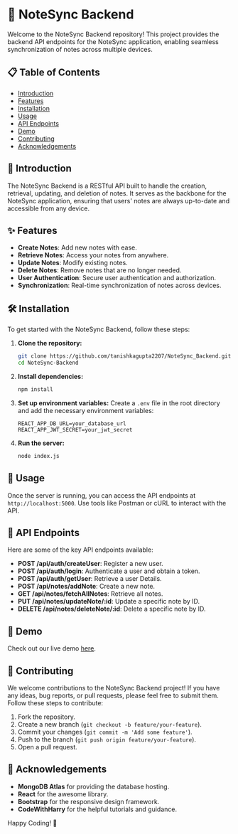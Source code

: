 # 📓 NoteSync Backend

Welcome to the NoteSync Backend repository! This project provides the backend API endpoints for the NoteSync application, enabling seamless synchronization of notes across multiple devices.

## 📋 Table of Contents

- [Introduction](#introduction)
- [Features](#features)
- [Installation](#installation)
- [Usage](#usage)
- [API Endpoints](#api-endpoints)
- [Demo](#demo)
- [Contributing](#contributing)
- [Acknowledgements](#acknowledgements)

## 📖 Introduction

The NoteSync Backend is a RESTful API built to handle the creation, retrieval, updating, and deletion of notes. It serves as the backbone for the NoteSync application, ensuring that users' notes are always up-to-date and accessible from any device.

## ✨ Features

- **Create Notes**: Add new notes with ease.
- **Retrieve Notes**: Access your notes from anywhere.
- **Update Notes**: Modify existing notes.
- **Delete Notes**: Remove notes that are no longer needed.
- **User Authentication**: Secure user authentication and authorization.
- **Synchronization**: Real-time synchronization of notes across devices.

## 🛠️ Installation

To get started with the NoteSync Backend, follow these steps:

1. **Clone the repository:**
    ```bash
    git clone https://github.com/tanishkagupta2207/NoteSync_Backend.git
    cd NoteSync-Backend
    ```

2. **Install dependencies:**
    ```bash
    npm install
    ```

3. **Set up environment variables:**
    Create a `.env` file in the root directory and add the necessary environment variables:
    ```env
    REACT_APP_DB_URL=your_database_url
    REACT_APP_JWT_SECRET=your_jwt_secret
    ```

4. **Run the server:**
    ```bash
    node index.js
    ```

## 🚀 Usage

Once the server is running, you can access the API endpoints at `http://localhost:5000`. Use tools like Postman or cURL to interact with the API.

## 📡 API Endpoints

Here are some of the key API endpoints available:

- **POST /api/auth/createUser**: Register a new user.
- **POST /api/auth/login**: Authenticate a user and obtain a token.
- **POST /api/auth/getUser**: Retrieve a user Details.
- **POST /api/notes/addNote**: Create a new note.
- **GET /api/notes/fetchAllNotes**: Retrieve all notes.
- **PUT /api/notes/updateNote/:id**: Update a specific note by ID.
- **DELETE /api/notes/deleteNote/:id**: Delete a specific note by ID.

## 🎥 Demo

Check out our live demo [here](#).

## 🤝 Contributing

We welcome contributions to the NoteSync Backend project! If you have any ideas, bug reports, or pull requests, please feel free to submit them. Follow these steps to contribute:

1. Fork the repository.
2. Create a new branch (`git checkout -b feature/your-feature`).
3. Commit your changes (`git commit -m 'Add some feature'`).
4. Push to the branch (`git push origin feature/your-feature`).
5. Open a pull request.

## 🙏 Acknowledgements

- **MongoDB Atlas** for providing the database hosting.
- **React** for the awesome library.
- **Bootstrap** for the responsive design framework.
- **CodeWithHarry** for the helpful tutorials and guidance.

Happy Coding! 🎉